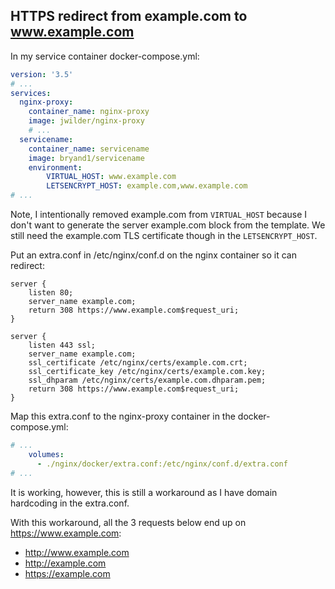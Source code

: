 ## HTTPS redirect from example.com to www.example.com

In my service container docker-compose.yml:

```yaml
version: '3.5'
# ...
services:
  nginx-proxy:
    container_name: nginx-proxy
    image: jwilder/nginx-proxy
    # ...
  servicename:
    container_name: servicename
    image: bryand1/servicename
    environment:
        VIRTUAL_HOST: www.example.com
        LETSENCRYPT_HOST: example.com,www.example.com
# ...
```

Note, I intentionally removed example.com from `VIRTUAL_HOST` because I don't want to generate the server example.com block from the template. We still need the example.com TLS certificate though in the `LETSENCRYPT_HOST`.

Put an extra.conf in /etc/nginx/conf.d on the nginx container so it can redirect:

```
server {
    listen 80;
    server_name example.com;
    return 308 https://www.example.com$request_uri;
}

server {
    listen 443 ssl;
    server_name example.com;
    ssl_certificate /etc/nginx/certs/example.com.crt;
    ssl_certificate_key /etc/nginx/certs/example.com.key;
    ssl_dhparam /etc/nginx/certs/example.com.dhparam.pem;
    return 308 https://www.example.com$request_uri;
}
```

Map this extra.conf to the nginx-proxy container in the docker-compose.yml:

```yaml
# ...
    volumes:
      - ./nginx/docker/extra.conf:/etc/nginx/conf.d/extra.conf
# ...
```

It is working, however, this is still a workaround as I have domain hardcoding in the extra.conf.

With this workaround, all the 3 requests below end up on https://www.example.com:

+ http://www.example.com
+ http://example.com
+ https://example.com
